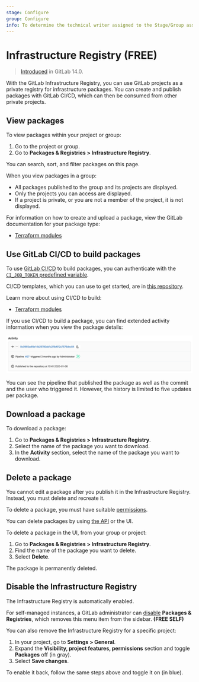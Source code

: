```yaml
---
stage: Configure
group: Configure
info: To determine the technical writer assigned to the Stage/Group associated with this page, see https://about.gitlab.com/handbook/engineering/ux/technical-writing/#assignments
---
```


# Infrastructure Registry **(FREE)**

> [Introduced](https://gitlab.com/groups/gitlab-org/-/epics/3221) in GitLab 14.0.

With the GitLab Infrastructure Registry, you can use GitLab projects as a
private registry for infrastructure packages. You can create and publish
packages with GitLab CI/CD, which can then be consumed from other private
projects.

## View packages

To view packages within your project or group:

1. Go to the project or group.
1. Go to **Packages & Registries > Infrastructure Registry**.

You can search, sort, and filter packages on this page.

When you view packages in a group:

- All packages published to the group and its projects are displayed.
- Only the projects you can access are displayed.
- If a project is private, or you are not a member of the project, it is not displayed.

For information on how to create and upload a package, view the GitLab
documentation for your package type:

- [Terraform modules](../terraform_module_registry/index.md)

## Use GitLab CI/CD to build packages

To use [GitLab CI/CD](../../../ci/index.md) to build packages, you can
authenticate with the [`CI_JOB_TOKEN` predefined variable](../../../ci/variables/predefined_variables.md).

CI/CD templates, which you can use to get started, are in [this repository](https://gitlab.com/gitlab-org/gitlab/-/tree/master/lib/gitlab/ci/templates).

Learn more about using CI/CD to build:

- [Terraform modules](../terraform_module_registry/index.md#publish-a-terraform-module-by-using-cicd)

If you use CI/CD to build a package, you can find extended activity information
when you view the package details:

![Package CI/CD activity](../package_registry/img/package_activity_v12_10.png)

You can see the pipeline that published the package as well as the commit and the user who triggered it. However, the history is limited to five updates per package.

## Download a package

To download a package:

1. Go to **Packages & Registries > Infrastructure Registry**.
1. Select the name of the package you want to download.
1. In the **Activity** section, select the name of the package you want to download.

## Delete a package

You cannot edit a package after you publish it in the Infrastructure Registry. Instead, you
must delete and recreate it.

To delete a package, you must have suitable [permissions](../../permissions.md).

You can delete packages by using [the API](../../../api/packages.md#delete-a-project-package) or the UI.

To delete a package in the UI, from your group or project:

1. Go to **Packages & Registries > Infrastructure Registry**.
1. Find the name of the package you want to delete.
1. Select **Delete**.

The package is permanently deleted.

## Disable the Infrastructure Registry

The Infrastructure Registry is automatically enabled.

For self-managed instances, a GitLab administrator can
[disable](../../../administration/packages/index.md) **Packages & Registries**,
which removes this menu item from the sidebar. **(FREE SELF)**

You can also remove the Infrastructure Registry for a specific project:

1. In your project, go to **Settings > General**.
1. Expand the **Visibility, project features, permissions** section and toggle **Packages** off (in gray).
1. Select **Save changes**.

To enable it back, follow the same steps above and toggle it on (in blue).
